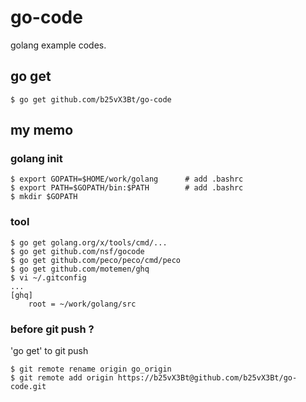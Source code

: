 go-code
=======

golang example codes.

## go get

    $ go get github.com/b25vX3Bt/go-code

## my memo

### golang init

    $ export GOPATH=$HOME/work/golang      # add .bashrc
    $ export PATH=$GOPATH/bin:$PATH        # add .bashrc
    $ mkdir $GOPATH

### tool

    $ go get golang.org/x/tools/cmd/...
    $ go get github.com/nsf/gocode
    $ go get github.com/peco/peco/cmd/peco
    $ go get github.com/motemen/ghq
    $ vi ~/.gitconfig
    ...
    [ghq]
        root = ~/work/golang/src


### before git push ?

'go get' to git push

    $ git remote rename origin go_origin
    $ git remote add origin https://b25vX3Bt@github.com/b25vX3Bt/go-code.git

